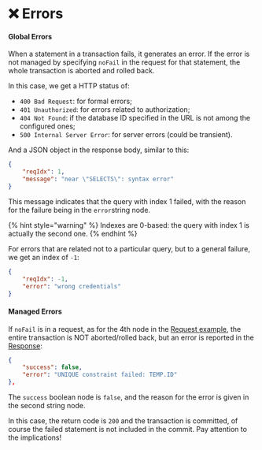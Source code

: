 # ❌ Errors

#### Global Errors

When a statement in a transaction fails, it generates an error. If the error is not managed by specifying `noFail` in the request for that statement, the whole transaction is aborted and rolled back.

In this case, we get a HTTP status of:

* `400 Bad Request`: for formal errors;
* `401 Unauthorized`: for errors related to authorization;
* `404 Not Found`: if the database ID specified in the URL is not among the configured ones;
* `500 Internal Server Error`: for server errors (could be transient).

And a JSON object in the response body, similar to this:

```json
{
    "reqIdx": 1,
    "message": "near \"SELECTS\": syntax error"
}
```

This message indicates that the query with index 1 failed, with the reason for the failure being in the `error`string node.

{% hint style="warning" %}
Indexes are 0-based: the query with index 1 is actually the second one.
{% endhint %}

For errors that are related not to a particular query, but to a general failure, we get an index of `-1`:

```json
{
    "reqIdx": -1,
    "error": "wrong credentials"
}
```

#### Managed Errors

If `noFail` is in a request, as for the 4th node in the [Request example](requests.md), the entire transaction is NOT aborted/rolled back, but an error is reported in the [Response](responses.md#non-blocking-error):

```json
{
    "success": false,
    "error": "UNIQUE constraint failed: TEMP.ID"
},
```

The `success` boolean node is `false`, and the reason for the error is given in the second string node.

In this case, the return code is `200` and the transaction is committed, of course the failed statement is not included in the commit. Pay attention to the implications!
